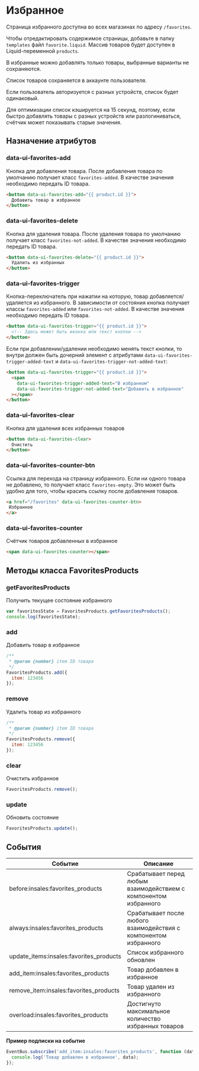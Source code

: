 # Избранное

Страница избранного доступна во всех магазинах по адресу `/favorites`.

Чтобы отредактировать содержимое страницы, добавьте в папку `templates` файл `favorite.liquid`. Массив товаров будет доступен в Liquid-переменной `products`.

В избранные можно добавлять только товары, выбранные варианты не сохраняются.

Список товаров сохраняется в аккаунте пользователя.

Если пользователь авторизуется с разных устройств, список будет одинаковый.

Для оптимизации список кэшируется на 15 секунд, поэтому, если быстро добавлять товары с разных устройств или разлогиниваться, счётчик может показывать старые значения.

## Назначение атрибутов

### data-ui-favorites-add

Кнопка для добавления товара. После добавления товара по умолчанию получает класс `favorites-added`. В качестве значения необходимо передать ID товара.

```html
<button data-ui-favorites-add="{{ product.id }}">
  Добавить товар в избранное
</button>
```
### data-ui-favorites-delete

Кнопка для удаления товара. После удаления товара по умолчанию получает класс `favorites-not-added`. В качестве значения необходимо передать ID товара.

```html
<button data-ui-favorites-delete="{{ product.id }}">
  Удалить из избранных
</button>
```
### data-ui-favorites-trigger

Кнопка-переключатель при нажатии на которую, товар добавляется/удаляется из избранного. В зависимости от состояния кнопка получает классы `favorites-added` или `favorites-not-added`. В качестве значения необходимо передать ID товара.

```html
<button data-ui-favorites-trigger="{{ product.id }}">
  <!-- Здесь может быть иконка или текст кнопки -->
</button>
```

Если при добавлении/удалении необходимо менять текст кнопки, то внутри должен быть дочерний элемент с атрибутами `data-ui-favorites-trigger-added-text` и `data-ui-favorites-trigger-not-added-text`:

```html
<button data-ui-favorites-trigger="{{ product.id }}">
  <span 
    data-ui-favorites-trigger-added-text="В избранном"
    data-ui-favorites-trigger-not-added-text="Добавить в избранное"
  ></span>
</button>
```

### data-ui-favorites-clear

Кнопка для удаления всех избранных товаров

```html
<button data-ui-favorites-clear>
  Очистить
</button>
```

### data-ui-favorites-counter-btn

Ссылка для перехода на страницу избранного. Если ни одного товара не добавлено, то получает класс `favorites-empty`. Это может быть удобно для того, чтобы красить ссылку после добавления товаров.

```html
<a href="/favorites" data-ui-favorites-counter-btn>
 Избранное
</a>
```

### data-ui-favorites-counter

Счётчик товаров добавленных в избранное

```html
<span data-ui-favorites-counter></span>
```

## Методы класса FavoritesProducts

### getFavoritesProducts

Получить текущее состояние избранного

```js
var favoritesState = FavoritesProducts.getFavoritesProducts();
console.log(favoritesState);
```

### add

Добавить товар в избранное

```js
/**
 * @param {number} item ID товара
 */
FavoritesProducts.add({
  item: 123456
});
```

### remove

Удалить товар из избранного

```js
/**
 * @param {number} item ID товара
 */
FavoritesProducts.remove({
  item: 123456
});
```

### clear

Очистить избранное

```js
FavoritesProducts.remove();
```

### update

Обновить состояние

```js
FavoritesProducts.update();
```

## События

| Событие                                 | Описание                                                         |
|-----------------------------------------|------------------------------------------------------------------|
| before:insales:favorites_products       | Срабатывает перед любым взаимодействием с компонентом избранного |
| always:insales:favorites_products       | Срабатывает после любого взаимодействия с компонентом избранного |
| update_items:insales:favorites_products | Список избранного обновлен                                       |
| add_item:insales:favorites_products     | Товар добавлен в избранное                                       |
| remove_item:insales:favorites_products  | Товар удален из избранного                                       |
| overload:insales:favorites_products     | Достигнуто максимальное количество избранных товаров             |


**Пример подписки на событие**

```js
EventBus.subscribe('add_item:insales:favorites_products', function (data) {
  console.log('Товар добавлен в избранное', data);
}); 
```
